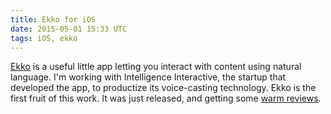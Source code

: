 ```yaml
---
title: Ekko for iOS
date: 2015-05-01 15:33 UTC
tags: iOS, ekko
---
```


[Ekko](https://itunes.apple.com/us/app/ekko-Player/id969512337) is a useful little app letting you interact with content using natural language. I'm working with Intelligence Interactive, the startup that developed the app, to productize its voice-casting technology. Ekko is the first fruit of this work. It was just released, and getting some [warm reviews](http://9to5mac.com/2015/04/30/ekko-player-ios/).